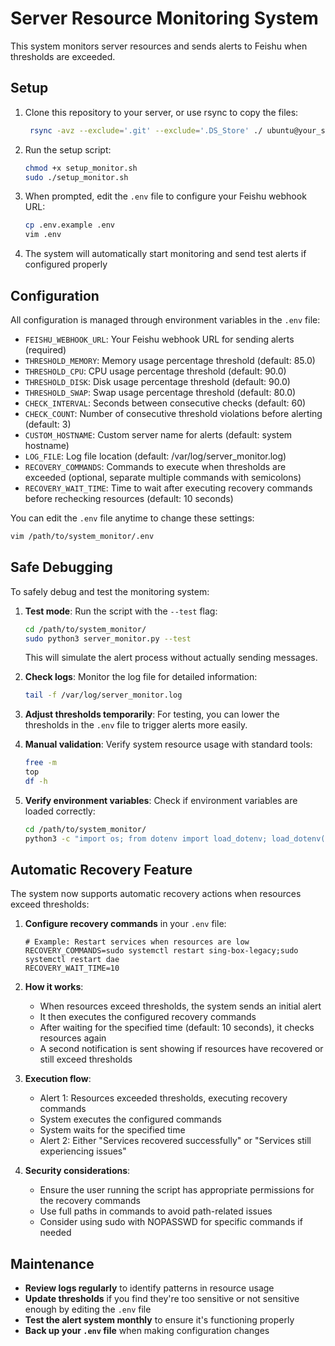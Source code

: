 # Server Resource Monitoring System

This system monitors server resources and sends alerts to Feishu when thresholds are exceeded.

## Setup

1. Clone this repository to your server, or use rsync to copy the files:
   ```bash
    rsync -avz --exclude='.git' --exclude='.DS_Store' ./ ubuntu@your_server:/home/ubuntu/system_monitor/
   ```
2. Run the setup script:
   ```bash
   chmod +x setup_monitor.sh
   sudo ./setup_monitor.sh
   ```
3. When prompted, edit the `.env` file to configure your Feishu webhook URL:
   ```bash
   cp .env.example .env
   vim .env
   ```
4. The system will automatically start monitoring and send test alerts if configured properly

## Configuration

All configuration is managed through environment variables in the `.env` file:

- `FEISHU_WEBHOOK_URL`: Your Feishu webhook URL for sending alerts (required)
- `THRESHOLD_MEMORY`: Memory usage percentage threshold (default: 85.0)
- `THRESHOLD_CPU`: CPU usage percentage threshold (default: 90.0)
- `THRESHOLD_DISK`: Disk usage percentage threshold (default: 90.0)
- `THRESHOLD_SWAP`: Swap usage percentage threshold (default: 80.0)
- `CHECK_INTERVAL`: Seconds between consecutive checks (default: 60)
- `CHECK_COUNT`: Number of consecutive threshold violations before alerting (default: 3)
- `CUSTOM_HOSTNAME`: Custom server name for alerts (default: system hostname)
- `LOG_FILE`: Log file location (default: /var/log/server_monitor.log)
- `RECOVERY_COMMANDS`: Commands to execute when thresholds are exceeded (optional, separate multiple commands with semicolons)
- `RECOVERY_WAIT_TIME`: Time to wait after executing recovery commands before rechecking resources (default: 10 seconds)

You can edit the `.env` file anytime to change these settings:

```bash
vim /path/to/system_monitor/.env
```

## Safe Debugging

To safely debug and test the monitoring system:

1. **Test mode**: Run the script with the `--test` flag:
   ```bash
   cd /path/to/system_monitor/
   sudo python3 server_monitor.py --test
   ```
   This will simulate the alert process without actually sending messages.

2. **Check logs**: Monitor the log file for detailed information:
   ```bash
   tail -f /var/log/server_monitor.log
   ```

3. **Adjust thresholds temporarily**: For testing, you can lower the thresholds in the `.env` file to trigger alerts more easily.

4. **Manual validation**: Verify system resource usage with standard tools:
   ```bash
   free -m
   top
   df -h
   ```

5. **Verify environment variables**: Check if environment variables are loaded correctly:
   ```bash
   cd /path/to/system_monitor/
   python3 -c "import os; from dotenv import load_dotenv; load_dotenv(); print('FEISHU_WEBHOOK_URL:', os.environ.get('FEISHU_WEBHOOK_URL'))"
   ```

## Automatic Recovery Feature

The system now supports automatic recovery actions when resources exceed thresholds:

1. **Configure recovery commands** in your `.env` file:
   ```
   # Example: Restart services when resources are low
   RECOVERY_COMMANDS=sudo systemctl restart sing-box-legacy;sudo systemctl restart dae
   RECOVERY_WAIT_TIME=10
   ```

2. **How it works**:
   - When resources exceed thresholds, the system sends an initial alert
   - It then executes the configured recovery commands
   - After waiting for the specified time (default: 10 seconds), it checks resources again
   - A second notification is sent showing if resources have recovered or still exceed thresholds

3. **Execution flow**:
   - Alert 1: Resources exceeded thresholds, executing recovery commands
   - System executes the configured commands
   - System waits for the specified time
   - Alert 2: Either "Services recovered successfully" or "Services still experiencing issues"

4. **Security considerations**:
   - Ensure the user running the script has appropriate permissions for the recovery commands
   - Use full paths in commands to avoid path-related issues
   - Consider using sudo with NOPASSWD for specific commands if needed

## Maintenance

- **Review logs regularly** to identify patterns in resource usage
- **Update thresholds** if you find they're too sensitive or not sensitive enough by editing the `.env` file
- **Test the alert system monthly** to ensure it's functioning properly
- **Back up your `.env` file** when making configuration changes